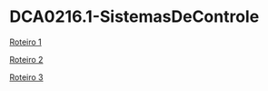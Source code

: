 # DCA0216.1-SistemasDeControle

[Roteiro 1](https://www.notion.so/Roteiro-1-ca834a49dc0647829e1b494e26412740)

[Roteiro 2](https://www.notion.so/Roteiro-2-09dc43950fbf40e5acda23a93770bef3)

[Roteiro 3](https://www.notion.so/Roteiro-3-95510f802b0b433fbb28606b0d9397fa)
